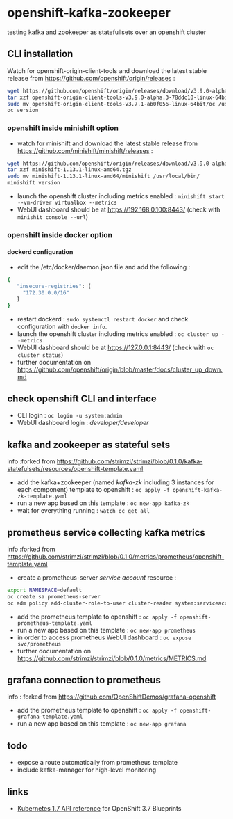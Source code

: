 # openshift-kafka-zookeeper
testing kafka and zookeeper as statefullsets over an openshift cluster

## CLI installation

Watch for openshift-origin-client-tools and download the latest stable release from https://github.com/openshift/origin/releases :

```bash
wget https://github.com/openshift/origin/releases/download/v3.9.0-alpha.3/openshift-origin-client-tools-v3.9.0-alpha.3-78ddc10-linux-64bit.tar.gz
tar xzf openshift-origin-client-tools-v3.9.0-alpha.3-78ddc10-linux-64bit.tar.gz
sudo mv openshift-origin-client-tools-v3.7.1-ab0f056-linux-64bit/oc /usr/local/bin/
oc version
```

### openshift inside minishift option

* watch for minishift and download the latest stable release from https://github.com/minishift/minishift/releases :

```bash
wget https://github.com/openshift/origin/releases/download/v3.9.0-alpha.3/openshift-origin-client-tools-v3.9.0-alpha.3-78ddc10-linux-64bit.tar.gz
tar xzf minishift-1.13.1-linux-amd64.tgz
sudo mv minishift-1.13.1-linux-amd64/minishift /usr/local/bin/
minishift version
```

* launch the openshift cluster including metrics enabled : `minishift start --vm-driver virtualbox --metrics`
* WebUI dashboard should be at https://192.168.0.100:8443/ (check with `minishit console --url`)

### openshift inside docker option

#### dockerd configuration

* edit the /etc/docker/daemon.json file and add the following :

```bash
{
   "insecure-registries": [
     "172.30.0.0/16"
   ]
}
```

* restart dockerd : `sudo systemctl restart docker` and check configuration with `docker info`.
* launch the openshift cluster including metrics enabled : `oc cluster up --metrics`
* WebUI dashboard should be at https://127.0.0.1:8443/ (check with `oc cluster status`)
* further documentation on https://github.com/openshift/origin/blob/master/docs/cluster_up_down.md

## check openshift CLI and interface

* CLI login : `oc login -u system:admin`
* WebUI dashboard login : _developer/developer_

## kafka and zookeeper as stateful sets

info :forked from https://github.com/strimzi/strimzi/blob/0.1.0/kafka-statefulsets/resources/openshift-template.yaml

* add the kafka+zookeeper (named _kafka-zk_ including 3 instances for each component) template to openshift : `oc apply -f openshift-kafka-zk-template.yaml`
* run a new app based on this template : `oc new-app kafka-zk`
* wait for everything running : `watch oc get all`

## prometheus service collecting kafka metrics

info :forked from https://github.com/strimzi/strimzi/blob/0.1.0/metrics/prometheus/openshift-template.yaml 

* create a prometheus-server _service account_ resource :

```bash
export NAMESPACE=default
oc create sa prometheus-server
oc adm policy add-cluster-role-to-user cluster-reader system:serviceaccount:${NAMESPACE}:prometheus-server
```

* add the prometheus template to openshift : `oc apply -f openshift-prometheus-template.yaml`
* run a new app based on this template : `oc new-app prometheus`
* in order to access prometheus WebUI dashboard : `oc expose svc/prometheus`
* further documentation on https://github.com/strimzi/strimzi/blob/0.1.0/metrics/METRICS.md 

## grafana connection to prometheus

info : forked from https://github.com/OpenShiftDemos/grafana-openshift

* add the prometheus template to openshift : `oc apply -f openshift-grafana-template.yaml`
* run a new app based on this template : `oc new-app grafana`

## todo

* expose a route automatically from prometheus template
* include kafka-manager for high-level monitoring 

## links

* [Kubernetes 1.7 API reference](https://v1-7.docs.kubernetes.io/docs/api-reference/v1.7/) for OpenShift 3.7 Blueprints
